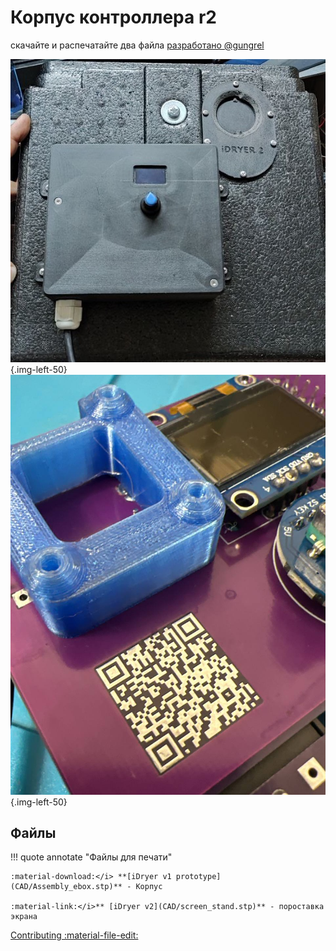 # Корпус контроллера r2

скачайте и распечатайте два файла [разработано @gungrel](https://t.me/gungrel)

![Разметка](https://raw.githubusercontent.com/pavluchenkor/iDryerProject/main/iDryer%20v2/Hardware/PCB%20Case/img/Assembly_ebox.jpg){.img-left-50}
![Разметка](https://raw.githubusercontent.com/pavluchenkor/iDryerProject/main/iDryer%20v2/Hardware/PCB%20Case/img/screen_stand.jpg){.img-left-50}

## Файлы

!!! quote annotate "Файлы для печати"

    :material-download:</i> **[iDryer v1 prototype](CAD/Assembly_ebox.stp)** - Корпус
    
    :material-link:</i>** [iDryer v2](CAD/screen_stand.stp)** - пороставка экрана

[Contributing :material-file-edit:](https://github.com/pavluchenkor/iDryerProject/blob/main/iDryer%20v2/Hardware/alternative%20case/) 